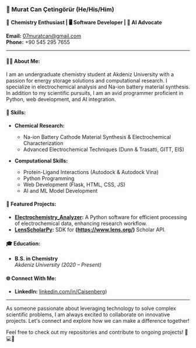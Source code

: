 ### 🚀 Murat Can Çetingörür (He/His/Him)

🧪 **Chemistry Enthusiast | 🖥️ Software Developer | 🤖 AI Advocate**

**Email:** 07muratcan@gmail.com  
**Phone:** +90 545 295 7655  

---

#### 👨‍🔬 About Me:
I am an undergraduate chemistry student at Akdeniz University with a passion for energy storage solutions and computational research. I specialize in electrochemical analysis and Na-ion battery material synthesis. In addition to my scientific pursuits, I am an avid programmer proficient in Python, web development, and AI integration.

#### 🔧 Skills:
- **Chemical Research:**
  - Na-ion Battery Cathode Material Synthesis & Electrochemical Characterization
  - Advanced Electrochemical Techniques (Dunn & Trasatti, GITT, EIS)

- **Computational Skills:**
  - Protein-Ligand Interactions (Autodock & Autodock Vina)
  - Python Programming
  - Web Development (Flask, HTML, CSS, JS)
  - AI and ML Model Development

#### 🌟 Featured Projects:
- **[Electrochemistry_Analyzer](https://github.com/BrkySungur/electrochemistry_Analyzer):** A Python software for efficient processing of electrochemical data, enhancing research workflow.
- **[LensScholarPy](https://github.com/ThinkerAI-Where-AI-and-Academia-Meet/LensScholarPy):**  SDK for **(https://www.lens.org/)** Scholar API.

#### 🎓 Education:
- **B.S. in Chemistry**  
  *Akdeniz University (2020 – Present)*

#### 🌐 Connect With Me:
- **LinkedIn:** [linkedin.com/in/Caisenberg](https://www.linkedin.com/in/Caisenberg/))

---

As someone passionate about leveraging technology to solve complex scientific problems, I am always excited to collaborate on innovative projects. Let's connect and explore how we can make a difference together!

Feel free to check out my repositories and contribute to ongoing projects! 🔬💻🚀
